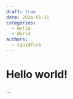 ```yaml
---
draft: true 
date: 2024-01-31 
categories:
  - Hello
  - World
authors:
  - squidfunk
---
```


# Hello world!
...